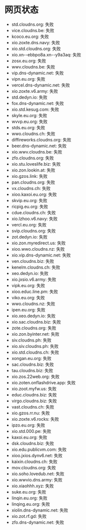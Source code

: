 # 网页状态
- std.cloudns.org: 失败
- vice.cloudns.be: 失败
- kcoco.eu.org: 失败
- xio.zoxte.dns.navy: 失败
- xio.std.cloudns.org: 失败
- xio.xn--ebbpo8a.xn--y9a3aq: 失败
- zosx.eu.org: 失败
- wwv.cloudns.be: 失败
- vip.dns-dynamic.net: 失败
- vipn.eu.org: 失败
- vercel.dns-dynamic.net: 失败
- xio.zoxte.v6.army: 失败
- std.dedyn.io: 失败
- fox.dns-dynamic.net: 失败
- xio.std.kesug.com: 失败
- skyle.eu.org: 失败
- wvvp.eu.org: 失败
- stds.eu.org: 失败
- wwo.cloudns.ch: 失败
- diffireworks.cloudns.org: 失败
- beer.dns-dynamic.net: 失败
- xio.wwv.cloudns.be: 失败
- zfo.cloudns.org: 失败
- xio.stu.loveslife.biz: 失败
- xio.zon.lookin.at: 失败
- xio.gzos.link: 失败
- pan.cloudns.org: 失败
- vx.cloudns.ch: 失败
- xioo.kaxoi.eu.org: 失败
- skvip.eu.org: 失败
- ricpig.eu.org: 失败
- cdue.cloudns.ch: 失败
- xio.lzhoo.v6.navy: 失败
- vercl.eu.org: 失败
- svip.cloudns.org: 失败
- zot.dedyn.io: 失败
- xio.zon.myredirect.us: 失败
- xioo.wwo.cloudns.nz: 失败
- xio.vip.dns-dynamic.net: 失败
- ven.cloudns.biz: 失败
- kenelm.cloudns.ch: 失败
- xeo.dedyn.io: 失败
- xio.jxsio.v6.army: 失败
- vipk.eu.org: 失败
- xioo.educ.line.pm: 失败
- viko.eu.org: 失败
- wwo.cloudns.nz: 失败
- ipen.eu.org: 失败
- xio.xeo.dedyn.io: 失败
- xio.sac.cloudns.biz: 失败
- zote.cloudns.org: 失败
- xio.zon.byinter.net: 失败
- siv.cloudns.ph: 失败
- xio.siv.cloudns.ph: 失败
- xio.std.cloudns.ch: 失败
- xongan.eu.org: 失败
- sac.cloudns.biz: 失败
- tau.cloudns.biz: 失败
- xio.zos.22web.org: 失败
- xio.zoten.onflashdrive.app: 失败
- xio.zoot.myfw.us: 失败
- educ.cloudns.biz: 失败
- virgo.cloudns.biz: 失败
- vast.cloudns.ch: 失败
- xio.gzos.rr.nu: 失败
- xio.zoxte.v6.rocks: 失败
- ipzo.eu.org: 失败
- xio.std.000.pe: 失败
- kaxoi.eu.org: 失败
- dsk.cloudns.biz: 失败
- xio.edu.publicvm.com: 失败
- xioo.jxios.dynv6.net: 失败
- kaixin.cloudns.ch: 失败
- mov.cloudns.org: 失败
- xio.soho.lovedub.net: 失败
- xio.wwvio.dns.army: 失败
- xio.xiaohhh.xyz: 失败
- suke.eu.org: 失败
- linqin.eu.org: 失败
- linqing.eu.org: 失败
- xiolin.dns-dynamic.net: 失败
- xio.zot.rf.gd: 失败
- zfo.dns-dynamic.net: 失败
